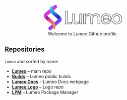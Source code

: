 <p align="center">
  <img src="https://raw.githubusercontent.com/LumeoLang/Logo/master/logo%200103.png" width="50%" height="50%"/>
  <br>
  Welcome to Lumeo Github profile.
</p>

## Repositories
`Lumeo` and sorted by name
* **[Lumeo](https://github.com/LumeoLang/Lumeo)** – main repo
* **[Builds](https://github.com/LumeoLang/Builds)** – Lumeo public builds
* **[Lumeo Docs](https://github.com/LumeoLang/Docs)** – Lumeo Docs webpage
* **[Lumeo Logo](https://github.com/LumeoLang/Logo)** – Logo repo
* **[LPM](https://github.com/LumeoLang/LPM)** – Lumeo Package Manager

